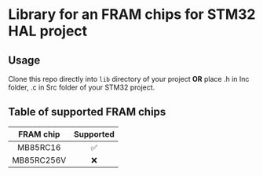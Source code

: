 # Library for an FRAM chips for STM32 HAL project

## Usage

Clone this repo directly into `lib` directory of your project
__OR__
place .h in Inc folder, .c in Src folder of your STM32 project.

## Table of supported FRAM chips

| FRAM chip                 | Supported          |
|:-------------------------:|:------------------:|
| MB85RC16                  | :white_check_mark: |
| MB85RC256V                | :x:                |
